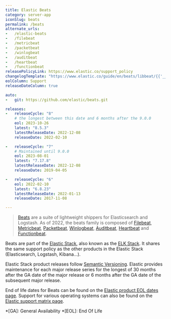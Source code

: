 ```yaml
---
title: Elastic Beats
category: server-app
iconSlug: beats
permalink: /beats
alternate_urls:
-   /elastic-beats
-   /filebeat
-   /metricbeat
-   /packetbeat
-   /winlogbeat
-   /auditbeat
-   /heartbeat
-   /functionbeat
releasePolicyLink: https://www.elastic.co/support_policy
changelogTemplate: "https://www.elastic.co/guide/en/beats/libbeat/{{'__LATEST__'|split:'.'|pop|join:'.'}}/release-notes-__LATEST__.html"
eolColumn: Support
releaseDateColumn: true

auto:
-   git: https://github.com/elastic/beats.git

releases:
-   releaseCycle: "8"
    # the longest between this date and 6 months after the 9.0.0
    eol: 2023-10-26
    latest: "8.5.3"
    latestReleaseDate: 2022-12-08
    releaseDate: 2022-02-10

-   releaseCycle: "7"
    # Maintained until 9.0.0
    eol: 2023-08-01
    latest: "7.17.8"
    latestReleaseDate: 2022-12-08
    releaseDate: 2019-04-05

-   releaseCycle: "6"
    eol: 2022-02-10
    latest: "6.8.23"
    latestReleaseDate: 2022-01-13
    releaseDate: 2017-11-08

---
```


> [Beats](https://www.elastic.co/beats/) are a suite of lightweight shippers for Elasticsearch and
> Logstash. As of 2022, the beats family is composed of
> [Filebeat](https://www.elastic.co/beats/filebeat),
> [Metricbeat](https://www.elastic.co/beats/metricbeat),
> [Packetbeat](https://www.elastic.co/beats/packetbeat),
> [Winlogbeat](https://www.elastic.co/beats/winlogbeat),
> [Auditbeat](https://www.elastic.co/beats/auditbeat),
> [Heartbeat](https://www.elastic.co/beats/heartbeat) and
> [Functionbeat](https://www.elastic.co/beats/functionbeat).

Beats are part of the [Elastic Stack](https://www.elastic.co/elastic-stack/), also known as the
[ELK Stack](https://www.elastic.co/what-is/elk-stack). It shares the same support policy as the
other products in the Elastic Stack (Elasticsearch, Logstash, Kibana...).

Elastic Stack product releases follow [Semantic Versioning](https://semver.org/). Elastic provides
maintenance for each major release series for the longest of 30 months after the GA date of the
major release or 6 months after the GA date of the subsequent major release.

End of life dates for Beats can be found on the [Elastic product EOL dates page](https://www.elastic.co/support/eol).
Support for various operating systems can also be found on the [Elastic support matrix page](https://www.elastic.co/support/matrix).

*[GA]: General Availability
*[EOL]: End Of Life
